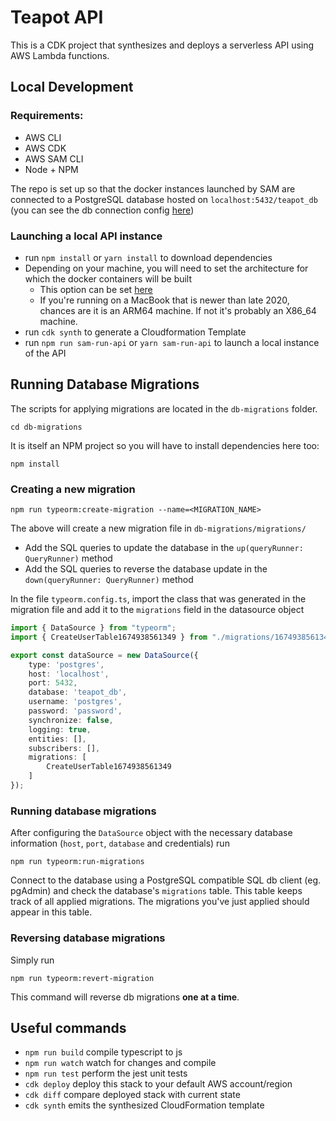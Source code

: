# Teapot API

This is a CDK project that synthesizes and deploys a serverless API using AWS Lambda functions.

## Local Development

### Requirements:
- AWS CLI
- AWS CDK
- AWS SAM CLI
- Node + NPM

The repo is set up so that the docker instances launched by SAM are connected to a PostgreSQL database hosted on `localhost:5432/teapot_db` (you can see the db connection config [here](https://github.com/kobili/teapot-api/blob/main/src/db/data-source.ts))

### Launching a local API instance
- run `npm install` or `yarn install` to download dependencies
- Depending on your machine, you will need to set the architecture for which the docker containers will be built
    - This option can be set [here](https://github.com/kobili/teapot-api/blob/f4879d72770e28e8ba24f708f20c348da4a8fdcc/lib/api-gateways/userGateway.ts#L50)
    - If you're running on a MacBook that is newer than late 2020, chances are it is an ARM64 machine. If not it's probably an X86_64 machine.
- run `cdk synth` to generate a Cloudformation Template
- run `npm run sam-run-api` or `yarn sam-run-api` to launch a local instance of the API

## Running Database Migrations
The scripts for applying migrations are located in the `db-migrations` folder.
```
cd db-migrations
```

It is itself an NPM project so you will have to install dependencies here too:
```
npm install
```

### Creating a new migration
```
npm run typeorm:create-migration --name=<MIGRATION_NAME>
```
The above will create a new migration file in `db-migrations/migrations/`
- Add the SQL queries to update the database in the `up(queryRunner: QueryRunner)` method
- Add the SQL queries to reverse the database update in the `down(queryRunner: QueryRunner)` method

In the file `typeorm.config.ts`, import the class that was generated in the migration file and add it to the `migrations` field in the datasource object
```typescript
import { DataSource } from "typeorm";
import { CreateUserTable1674938561349 } from "./migrations/1674938561349-CreateUserTable";

export const dataSource = new DataSource({
    type: 'postgres',
    host: 'localhost',
    port: 5432,
    database: 'teapot_db',
    username: 'postgres',
    password: 'password',
    synchronize: false,
    logging: true,
    entities: [],
    subscribers: [],
    migrations: [
        CreateUserTable1674938561349
    ]
});
```

### Running database migrations
After configuring the `DataSource` object with the necessary database information (`host`, `port`, `database` and credentials) run
```
npm run typeorm:run-migrations
```

Connect to the database using a PostgreSQL compatible SQL db client (eg. pgAdmin) and check the database's `migrations` table. This table keeps track of all applied migrations. The migrations you've just applied should appear in this table.

### Reversing database migrations
Simply run
```
npm run typeorm:revert-migration
```
This command will reverse db migrations __one at a time__. 

## Useful commands

* `npm run build`   compile typescript to js
* `npm run watch`   watch for changes and compile
* `npm run test`    perform the jest unit tests
* `cdk deploy`      deploy this stack to your default AWS account/region
* `cdk diff`        compare deployed stack with current state
* `cdk synth`       emits the synthesized CloudFormation template
